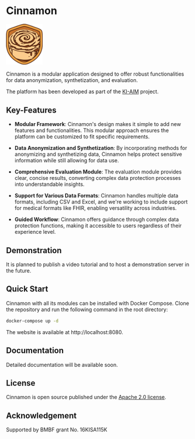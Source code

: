 # Cinnamon

<img src="./cinnamon-platform/cinnamon-frontend/src/app/assets/cinnamon-logo.png" alt="Cinnamon logo" width="100">

Cinnamon is a modular application designed to offer robust functionalities for data anonymization, synthetization, and evaluation.

The platform has been developed as part of the [KI-AIM](https://www.forschung-it-sicherheit-kommunikationssysteme.de/projekte/ki-aim) project.

## Key-Features

- **Modular Framework**: Cinnamon's design makes it simple to add new features and functionalities. This modular
  approach ensures the platform can be customized to fit specific requirements.


- **Data Anonymization and Synthetization**: By incorporating methods for anonymizing and synthetizing data, Cinnamon
  helps protect sensitive information while still allowing for data use.


- **Comprehensive Evaluation Module**: The evaluation module provides clear, concise results, converting complex data
  protection processes into understandable insights.


- **Support for Various Data Formats**: Cinnamon handles multiple data formats, including CSV and Excel, and we're
  working to include support for medical formats like FHIR, enabling versatility across industries.


- **Guided Workflow**: Cinnamon offers guidance through complex data protection functions, making it accessible to users
  regardless of their experience level.

## Demonstration
It is planned to publish a video tutorial and to host a demonstration server in the future.

## Quick Start
Cinnamon with all its modules can be installed with Docker Compose.
Clone the repository and run the following command in the root directory:

```bash
docker-compose up -d
```

The website is available at http://localhost:8080.

## Documentation
Detailed documentation will be available soon.

## License
Cinnamon is open source published under the [Apache 2.0 license](https://www.apache.org/licenses/LICENSE-2.0.html).

## Acknowledgement
Supported by BMBF grant No. 16KISA115K
